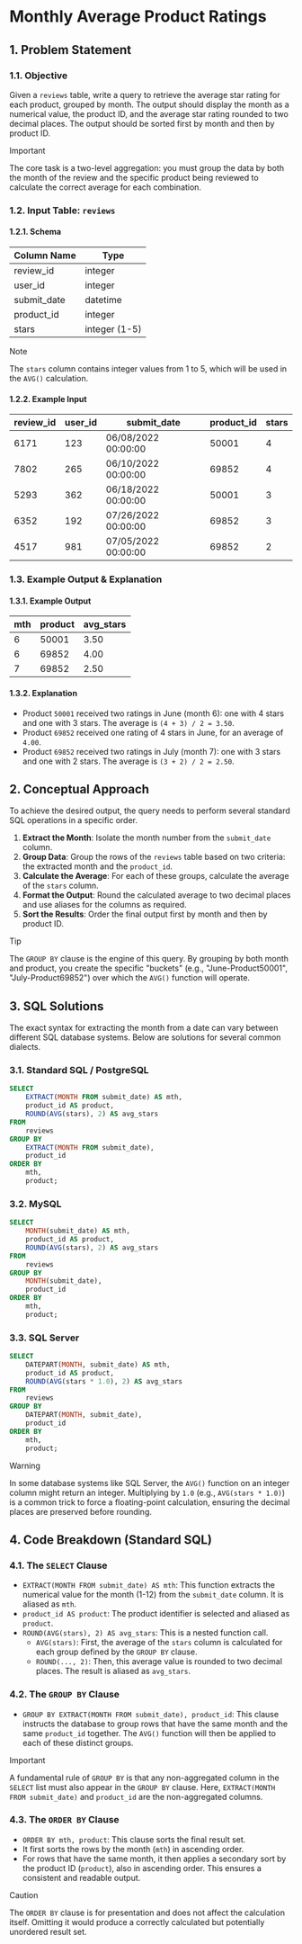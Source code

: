 # Monthly Average Product Ratings

## 1. Problem Statement

### 1.1. Objective
Given a `reviews` table, write a query to retrieve the average star rating for each product, grouped by month. The output should display the month as a numerical value, the product ID, and the average star rating rounded to two decimal places. The output should be sorted first by month and then by product ID.

> [!IMPORTANT]
> The core task is a two-level aggregation: you must group the data by both the month of the review and the specific product being reviewed to calculate the correct average for each combination.

### 1.2. Input Table: `reviews`

#### 1.2.1. Schema
|**Column Name**|**Type**|
|---|---|
|review_id|integer|
|user_id|integer|
|submit_date|datetime|
|product_id|integer|
|stars|integer (1-5)|

> [!NOTE]
> The `stars` column contains integer values from 1 to 5, which will be used in the `AVG()` calculation.

#### 1.2.2. Example Input
|**review_id**|**user_id**|**submit_date**|**product_id**|**stars**|
|---|---|---|---|---|
|6171|123|06/08/2022 00:00:00|50001|4|
|7802|265|06/10/2022 00:00:00|69852|4|
|5293|362|06/18/2022 00:00:00|50001|3|
|6352|192|07/26/2022 00:00:00|69852|3|
|4517|981|07/05/2022 00:00:00|69852|2|

### 1.3. Example Output & Explanation

#### 1.3.1. Example Output
|**mth**|**product**|**avg_stars**|
|---|---|---|
|6|50001|3.50|
|6|69852|4.00|
|7|69852|2.50|

#### 1.3.2. Explanation
-   Product `50001` received two ratings in June (month 6): one with 4 stars and one with 3 stars. The average is `(4 + 3) / 2 = 3.50`.
-   Product `69852` received one rating of 4 stars in June, for an average of `4.00`.
-   Product `69852` received two ratings in July (month 7): one with 3 stars and one with 2 stars. The average is `(3 + 2) / 2 = 2.50`.

## 2. Conceptual Approach
To achieve the desired output, the query needs to perform several standard SQL operations in a specific order.

1.  **Extract the Month**: Isolate the month number from the `submit_date` column.
2.  **Group Data**: Group the rows of the `reviews` table based on two criteria: the extracted month and the `product_id`.
3.  **Calculate the Average**: For each of these groups, calculate the average of the `stars` column.
4.  **Format the Output**: Round the calculated average to two decimal places and use aliases for the columns as required.
5.  **Sort the Results**: Order the final output first by month and then by product ID.

> [!TIP]
> The `GROUP BY` clause is the engine of this query. By grouping by both month and product, you create the specific "buckets" (e.g., "June-Product50001", "July-Product69852") over which the `AVG()` function will operate.

## 3. SQL Solutions
The exact syntax for extracting the month from a date can vary between different SQL database systems. Below are solutions for several common dialects.

### 3.1. Standard SQL / PostgreSQL

```sql
SELECT
    EXTRACT(MONTH FROM submit_date) AS mth,
    product_id AS product,
    ROUND(AVG(stars), 2) AS avg_stars
FROM
    reviews
GROUP BY
    EXTRACT(MONTH FROM submit_date),
    product_id
ORDER BY
    mth,
    product;
```

### 3.2. MySQL

```sql
SELECT
    MONTH(submit_date) AS mth,
    product_id AS product,
    ROUND(AVG(stars), 2) AS avg_stars
FROM
    reviews
GROUP BY
    MONTH(submit_date),
    product_id
ORDER BY
    mth,
    product;
```

### 3.3. SQL Server

```sql
SELECT
    DATEPART(MONTH, submit_date) AS mth,
    product_id AS product,
    ROUND(AVG(stars * 1.0), 2) AS avg_stars
FROM
    reviews
GROUP BY
    DATEPART(MONTH, submit_date),
    product_id
ORDER BY
    mth,
    product;
```

> [!WARNING]
> In some database systems like SQL Server, the `AVG()` function on an integer column might return an integer. Multiplying by `1.0` (e.g., `AVG(stars * 1.0)`) is a common trick to force a floating-point calculation, ensuring the decimal places are preserved before rounding.

## 4. Code Breakdown (Standard SQL)

### 4.1. The `SELECT` Clause
-   `EXTRACT(MONTH FROM submit_date) AS mth`: This function extracts the numerical value for the month (1-12) from the `submit_date` column. It is aliased as `mth`.
-   `product_id AS product`: The product identifier is selected and aliased as `product`.
-   `ROUND(AVG(stars), 2) AS avg_stars`: This is a nested function call.
    -   `AVG(stars)`: First, the average of the `stars` column is calculated for each group defined by the `GROUP BY` clause.
    -   `ROUND(..., 2)`: Then, this average value is rounded to two decimal places. The result is aliased as `avg_stars`.

### 4.2. The `GROUP BY` Clause
-   `GROUP BY EXTRACT(MONTH FROM submit_date), product_id`: This clause instructs the database to group rows that have the same month and the same `product_id` together. The `AVG()` function will then be applied to each of these distinct groups.

> [!IMPORTANT]
> A fundamental rule of `GROUP BY` is that any non-aggregated column in the `SELECT` list must also appear in the `GROUP BY` clause. Here, `EXTRACT(MONTH FROM submit_date)` and `product_id` are the non-aggregated columns.

### 4.3. The `ORDER BY` Clause
-   `ORDER BY mth, product`: This clause sorts the final result set.
-   It first sorts the rows by the month (`mth`) in ascending order.
-   For rows that have the same month, it then applies a secondary sort by the product ID (`product`), also in ascending order. This ensures a consistent and readable output.

> [!CAUTION]
> The `ORDER BY` clause is for presentation and does not affect the calculation itself. Omitting it would produce a correctly calculated but potentially unordered result set.
